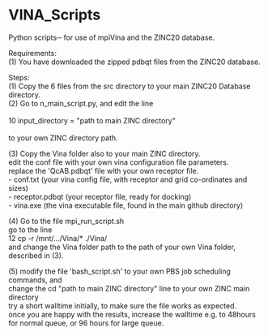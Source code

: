 # VINA_Scripts
Python scripts─ for use of mpiVina and the ZINC20 database.

Requirements:
<br>(1) You have downloaded the zipped pdbqt files from the ZINC20 database.

Steps:
<br>(1) Copy the 6 files from the src directory to your main ZINC20 Database directory.
<br>(2) Go to n_main_script.py, and edit the line
<br>
<br>10 input_directory = "path to main ZINC directory"
<br>
<br>to your own ZINC directory path.

(3) Copy the Vina folder also to your main ZINC directory.
<br> edit the conf file with your own vina configuration file parameters.
<br> replace the 'QcAB.pdbqt' file with your own receptor file.
<br> - conf.txt           (your vina config file, with receptor and grid co-ordinates and sizes)
<br> - receptor.pdbqt     (your receptor file, ready for docking)
<br> - vina.exe           (the vina executable file, found in the main github directory)

(4) Go to the file mpi_run_script.sh
<br> go to the line
<br> 12 cp -r /mnt/.../Vina/* ./Vina/
<br> and change the Vina folder path to the path of your own Vina folder, described in (3).

(5) modify the file 'bash_script.sh' to your own PBS job scheduling commands, and
<br> change the cd "path to main ZINC directory" line to your own ZINC main directory
<br> try a short walltime initially, to make sure the file works as expected.
<br> once you are happy with the results, increase the walltime e.g. to 48hours for normal queue, or 96 hours for large queue.
